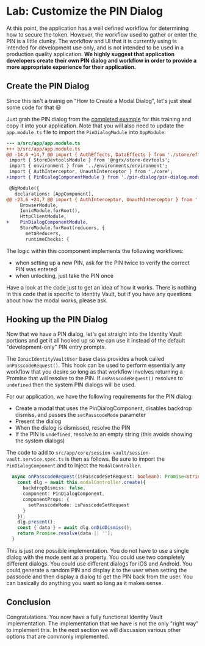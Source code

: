 # Lab: Customize the PIN Dialog

At this point, the application has a well defined workflow for determining how to secure the token. However, the workflow used to gather or enter the PIN is a little clunky. The workflow and UI that it is currently using is intended for development use only, and is not intended to be used in a production quality application. **We highly suggest that application developers create their own PIN dialog and workflow in order to provide a more appropriate experience for their application.**

## Create the PIN Dialog

Since this isn't a trainig on "How to Create a Modal Dialog", let's just steal some code for that 😃

Just grab the PIN dialog from the <a href="https://github.com/ionic-team/tea-taster-angular/tree/feature/identity-vault/src/app/pin-dialog" target="_blank">completed example</a> for this training and copy it into your application. Note that you will also need to update the `app.module.ts` file to import the `PinDialogModule` into `AppModule`:

```diff
--- a/src/app/app.module.ts
+++ b/src/app/app.module.ts
@@ -14,6 +14,7 @@ import { AuthEffects, DataEffects } from './store/effects';
 import { StoreDevtoolsModule } from '@ngrx/store-devtools';
 import { environment } from '../environments/environment';
 import { AuthInterceptor, UnauthInterceptor } from './core';
+import { PinDialogComponentModule } from './pin-dialog/pin-dialog.module';

 @NgModule({
   declarations: [AppComponent],
@@ -23,6 +24,7 @@ import { AuthInterceptor, UnauthInterceptor } from './core';
     BrowserModule,
     IonicModule.forRoot(),
     HttpClientModule,
+    PinDialogComponentModule,
     StoreModule.forRoot(reducers, {
       metaReducers,
       runtimeChecks: {
```

The logic within this coomponent implements the following workflows:

- when setting up a new PIN, ask for the PIN twice to verify the correct PIN was entered
- when unlocking, just take the PIN once

Have a look at the code just to get an idea of how it works. There is nothing in this code that is specific to Identity Vault, but if you have any questions about how the modal works, please ask.

## Hooking up the PIN Dialog

Now that we have a PIN dialog, let's get straight into the Identity Vault portions and get it all hooked up so we can use it instead of the default "development-only" PIN entry prompts.

The `IonicIdentityVaultUser` base class provides a hook called `onPasscodeRequest()`. This hook can be used to perform essentially any workflow that you desire so long as that workflow involves returning a Promise that will resolve to the PIN. If `onPasscodeRequest()` resolves to `undefined` then the system PIN dialogs will be used.

For our application, we have the following requirements for the PIN dialog:

- Create a modal that uses the PinDialogComponent, disables backdrop dismiss, and passes the `setPasscodeMode` parameter
- Present the dialog
- When the dialog is dismissed, resolve the PIN
- If the PIN is `undefined`, resolve to an empty string (this avoids showing the system dialogs)

The code to add to `src/app/core/session-vault/session-vault.service.spec.ts` is then as follows. Be sure to import the `PinDialogComponent` and to inject the `ModalController`.

```TypeScript
  async onPasscodeRequest(isPasscodeSetRequest: boolean): Promise<string> {
    const dlg = await this.modalController.create({
      backdropDismiss: false,
      component: PinDialogComponent,
      componentProps: {
        setPasscodeMode: isPasscodeSetRequest
      }
    });
    dlg.present();
    const { data } = await dlg.onDidDismiss();
    return Promise.resolve(data || '');
  }
```

This is just one possible implementation. You do not have to use a single dialog with the mode sent as a property. You could use two completely different dialogs. You could use different dialogs for iOS and Android. You could generate a random PIN and display it to the user when setting the passcode and then display a dialog to get the PIN back from the user. You can basically do anything you want so long as it makes sense.

## Conclusion

Congratulations. You now have a fully functional Identity Vault implementation. The implementation that we have is not the only "right way" to implement this. In the next section we will discussion various other options that are commonly implemented.
